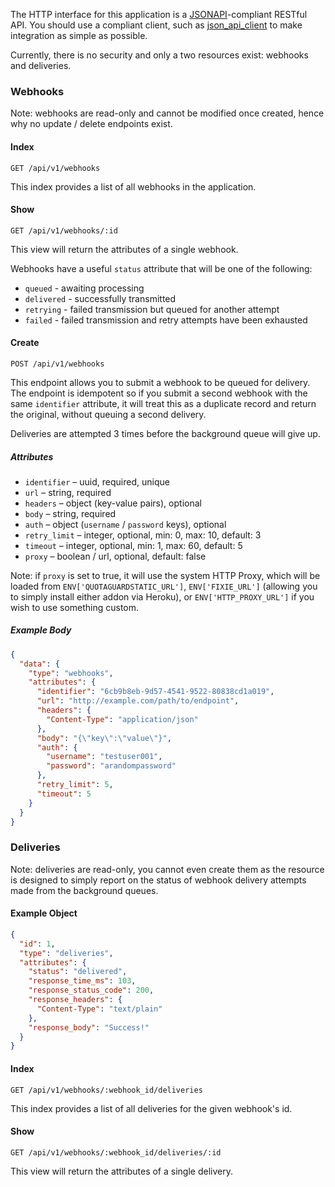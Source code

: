 The HTTP interface for this application is a [JSONAPI](http://jsonapi.org/)-compliant RESTful API. You should use a compliant client, such as [json_api_client](https://github.com/chingor13/json_api_client) to make integration as simple as possible.

Currently, there is no security and only a two resources exist: webhooks and deliveries.

### Webhooks

Note: webhooks are read-only and cannot be modified once created, hence why no update / delete endpoints exist.

#### Index

`GET /api/v1/webhooks`

This index provides a list of all webhooks in the application.

#### Show

`GET /api/v1/webhooks/:id`

This view will return the attributes of a single webhook.

Webhooks have a useful `status` attribute that will be one of the following:

* `queued` - awaiting processing
* `delivered` - successfully transmitted
* `retrying` - failed transmission but queued for another attempt
* `failed` - failed transmission and retry attempts have been exhausted

#### Create

`POST /api/v1/webhooks`

This endpoint allows you to submit a webhook to be queued for delivery. The endpoint is idempotent so if you submit a second webhook with the same `identifier` attribute, it will treat this as a duplicate record and return the original, without queuing a second delivery.

Deliveries are attempted 3 times before the background queue will give up.

##### Attributes

* `identifier` – uuid, required, unique
* `url` – string, required
* `headers` – object (key-value pairs), optional
* `body` – string, required
* `auth` – object (`username` / `password` keys), optional
* `retry_limit` – integer, optional, min: 0, max: 10, default: 3
* `timeout` – integer, optional, min: 1, max: 60, default: 5
* `proxy` – boolean / url, optional, default: false

Note: if `proxy` is set to true, it will use the system HTTP Proxy, which will be loaded from `ENV['QUOTAGUARDSTATIC_URL']`, `ENV['FIXIE_URL']` (allowing you to simply install either addon via Heroku), or `ENV['HTTP_PROXY_URL']` if you wish to use something custom.

##### Example Body

```json
{
  "data": {
    "type": "webhooks",
    "attributes": {
      "identifier": "6cb9b8eb-9d57-4541-9522-80838cd1a019",
      "url": "http://example.com/path/to/endpoint",
      "headers": {
        "Content-Type": "application/json"
      },
      "body": "{\"key\":\"value\"}",
      "auth": {
        "username": "testuser001",
        "password": "arandompassword"
      },
      "retry_limit": 5,
      "timeout": 5
    }
  }
}
```

### Deliveries

Note: deliveries are read-only, you cannot even create them as the resource is designed to simply report on the status of webhook delivery attempts made from the background queues.

#### Example Object

```json
{
  "id": 1,
  "type": "deliveries",
  "attributes": {
    "status": "delivered",
    "response_time_ms": 103,
    "response_status_code": 200,
    "response_headers": {
      "Content-Type": "text/plain"
    },
    "response_body": "Success!"
  }
}
```

#### Index

`GET /api/v1/webhooks/:webhook_id/deliveries`

This index provides a list of all deliveries for the given webhook's id.

#### Show

`GET /api/v1/webhooks/:webhook_id/deliveries/:id`

This view will return the attributes of a single delivery.
